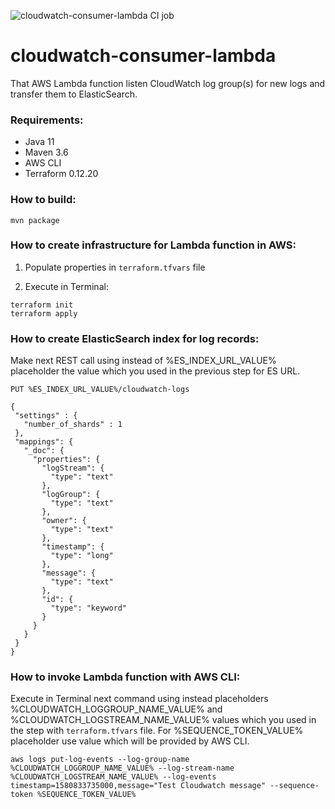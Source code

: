 ![cloudwatch-consumer-lambda CI job](https://github.com/gleb-kosteiko/cloudwatch-consumer-lambda/workflows/cloudwatch-consumer-lambda%20CI%20job/badge.svg)

# cloudwatch-consumer-lambda

That AWS Lambda function listen CloudWatch log group(s) for new logs and transfer them to ElasticSearch.

### Requirements:
 - Java 11
 - Maven 3.6
 - AWS CLI
 - Terraform 0.12.20
  
### How to build:
 ```
mvn package
```

### How to create infrastructure for Lambda function in AWS:

1. Populate properties in `terraform.tfvars` file

2. Execute in Terminal:
 ```
terraform init
terraform apply
```

### How to create ElasticSearch index for log records:

Make next REST call using instead of %ES_INDEX_URL_VALUE% placeholder the value which you used in the previous step for ES URL.
 ```
PUT %ES_INDEX_URL_VALUE%/cloudwatch-logs

{ 
  "settings" : {
    "number_of_shards" : 1
  },
  "mappings": {
    "_doc": {
      "properties": {
        "logStream": {
          "type": "text"
        },
        "logGroup": {
          "type": "text"
        },
        "owner": {
          "type": "text"
        },
        "timestamp": {
          "type": "long"
        },
        "message": {
          "type": "text"
        },
        "id": {
          "type": "keyword"
        }
      }
    }
  }
}
```

### How to invoke Lambda function with AWS CLI:

Execute in Terminal next command using instead placeholders %CLOUDWATCH_LOGGROUP_NAME_VALUE% and %CLOUDWATCH_LOGSTREAM_NAME_VALUE% values which you used in the step with `terraform.tfvars` file.
For %SEQUENCE_TOKEN_VALUE% placeholder use value which will be provided by AWS CLI. 
 ```
aws logs put-log-events --log-group-name %CLOUDWATCH_LOGGROUP_NAME_VALUE% --log-stream-name %CLOUDWATCH_LOGSTREAM_NAME_VALUE% --log-events timestamp=1580833735000,message="Test Cloudwatch message" --sequence-token %SEQUENCE_TOKEN_VALUE%
```
